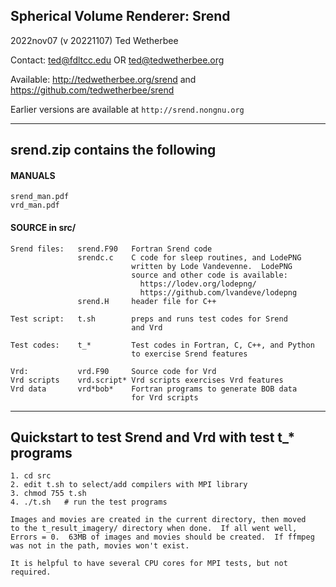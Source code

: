 ## Spherical Volume Renderer: Srend   
2022nov07 (v 20221107)   Ted Wetherbee   

Contact: ted@fdltcc.edu  OR  ted@tedwetherbee.org

Available:  http://tedwetherbee.org/srend  and  https://github.com/tedwetherbee/srend

Earlier versions are available at `http://srend.nongnu.org`  

**********************************************************************
## srend.zip contains the following

#### MANUALS
```
srend_man.pdf
vrd_man.pdf
```

#### SOURCE in src/
```
Srend files:   srend.F90   Fortran Srend code
               srendc.c    C code for sleep routines, and LodePNG
                           written by Lode Vandevenne.  LodePNG  
                           source and other code is available:
                             https://lodev.org/lodepng/
                             https://github.com/lvandeve/lodepng
               srend.H     header file for C++
               
Test script:   t.sh        preps and runs test codes for Srend
                           and Vrd
                           
Test codes:    t_*         Test codes in Fortran, C, C++, and Python
                           to exercise Srend features
                          
Vrd:           vrd.F90     Source code for Vrd
Vrd scripts    vrd.script* Vrd scripts exercises Vrd features
Vrd data       vrd*bob*    Fortran programs to generate BOB data
                           for Vrd scripts
```                 
**********************************************************************
## Quickstart to test Srend and Vrd with test t_* programs
```
1. cd src
2. edit t.sh to select/add compilers with MPI library
3. chmod 755 t.sh
4. ./t.sh   # run the test programs

Images and movies are created in the current directory, then moved
to the t_result_imagery/ directory when done.  If all went well, 
Errors = 0.  63MB of images and movies should be created.  If ffmpeg
was not in the path, movies won't exist.

It is helpful to have several CPU cores for MPI tests, but not required.
```
